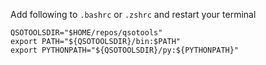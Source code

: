 Add following to `.bashrc` or `.zshrc` and restart your terminal

    QSOTOOLSDIR="$HOME/repos/qsotools"
    export PATH="${QSOTOOLSDIR}/bin:$PATH"
    export PYTHONPATH="${QSOTOOLSDIR}/py:${PYTHONPATH}"
